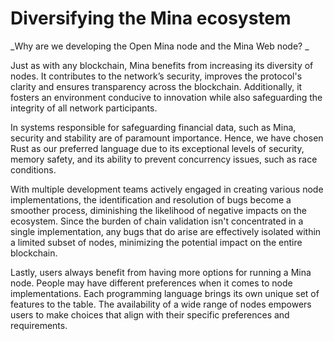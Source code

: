 
# Diversifying the Mina ecosystem

_Why are we developing the Open Mina node and the Mina Web node? _

Just as with any blockchain, Mina benefits from increasing its diversity of nodes. It contributes to the network’s security, improves the protocol's clarity and ensures transparency across the blockchain. Additionally, it fosters an environment conducive to innovation while also safeguarding the integrity of all network participants.

In systems responsible for safeguarding financial data, such as Mina, security and stability are of paramount importance. Hence, we have chosen Rust as our preferred language due to its exceptional levels of security, memory safety, and its ability to prevent concurrency issues, such as race conditions.

With multiple development teams actively engaged in creating various node implementations, the identification and resolution of bugs become a smoother process, diminishing the likelihood of negative impacts on the ecosystem. Since the burden of chain validation isn't concentrated in a single implementation, any bugs that do arise are effectively isolated within a limited subset of nodes, minimizing the potential impact on the entire blockchain.

Lastly, users always benefit from having more options for running a Mina node. People may have different preferences when it comes to node implementations. Each programming language brings its own unique set of features to the table. The availability of a wide range of nodes empowers users to make choices that align with their specific preferences and requirements.
